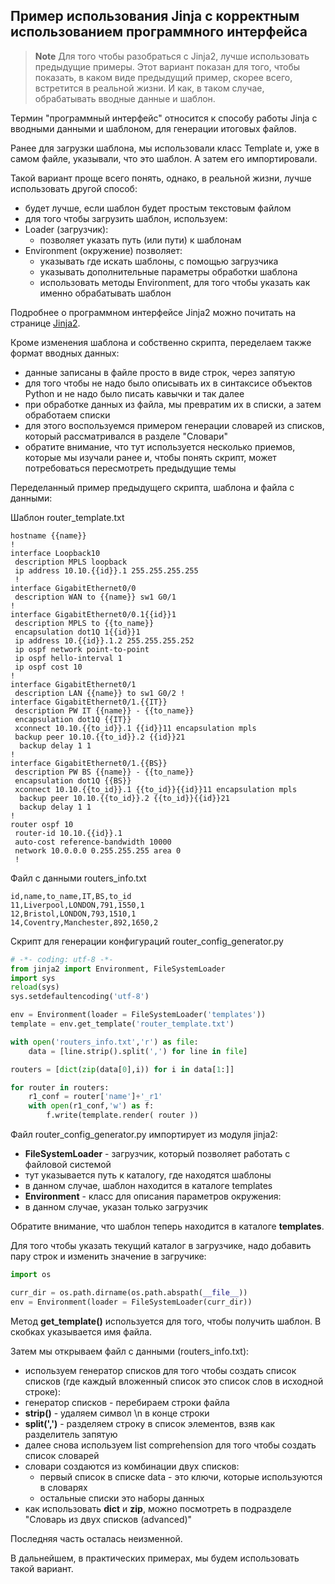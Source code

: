 ## Пример использования Jinja с корректным использованием программного интерфейса


> **Note** Для того чтобы разобраться с Jinja2, лучше использовать предыдущие примеры.
> Этот вариант показан для того, чтобы показать, в каком виде предыдущий пример, скорее всего, встретится в реальной жизни. 
> И как, в таком случае, обрабатывать вводные данные и шаблон.



Термин "программный интерфейс" относится к способу работы Jinja с вводными данными и шаблоном, для генерации итоговых файлов. 


Ранее для загрузки шаблона, мы использовали класс Template и, уже в самом файле, указывали, что это шаблон. А затем его импортировали.

Такой вариант проще всего понять, однако, в реальной жизни, лучше использовать другой способ:
* будет лучше, если шаблон будет простым текстовым файлом
* для того чтобы загрузить шаблон, используем:
 * Loader (загрузчик):
   * позволяет указать путь (или пути) к шаблонам
 * Environment (окружение) позволяет:
   * указывать где искать шаблоны, с помощью загрузчика
   * указывать дополнительные параметры обработки шаблона
   * использовать методы Environment, для того чтобы указать как именно обрабатывать шаблон

Подробнее о программном интерфейсе Jinja2 можно почитать на странице [Jinja2](xgu.ru/wiki/Jinja2).


Кроме изменения шаблона и собственно скрипта, переделаем также формат вводных данных:
* данные записаны в файле просто в виде строк, через запятую
 * для того чтобы не надо было описывать их в синтаксисе объектов Python  и не надо было писать кавычки и так далее
* при обработке данных из файла, мы превратим их в списки, а затем обработаем списки
* для этого воспользуемся примером генерации словарей из списков, который рассматривался в разделе "Словари"
* обратите внимание, что тут используется несколько приемов, которые мы изучали ранее и, чтобы понять скрипт, может потребоваться пересмотреть предыдущие темы

Переделанный пример предыдущего скрипта, шаблона и файла с данными:

Шаблон router_template.txt
```
hostname {{name}}
!
interface Loopback10
 description MPLS loopback
 ip address 10.10.{{id}}.1 255.255.255.255
 !
interface GigabitEthernet0/0
 description WAN to {{name}} sw1 G0/1
!
interface GigabitEthernet0/0.1{{id}}1
 description MPLS to {{to_name}}
 encapsulation dot1Q 1{{id}}1
 ip address 10.{{id}}.1.2 255.255.255.252
 ip ospf network point-to-point
 ip ospf hello-interval 1
 ip ospf cost 10
!
interface GigabitEthernet0/1
 description LAN {{name}} to sw1 G0/2 !
interface GigabitEthernet0/1.{{IT}}
 description PW IT {{name}} - {{to_name}}
 encapsulation dot1Q {{IT}}
 xconnect 10.10.{{to_id}}.1 {{id}}11 encapsulation mpls
 backup peer 10.10.{{to_id}}.2 {{id}}21
  backup delay 1 1
!
interface GigabitEthernet0/1.{{BS}}
 description PW BS {{name}} - {{to_name}}
 encapsulation dot1Q {{BS}}
 xconnect 10.10.{{to_id}}.1 {{to_id}}{{id}}11 encapsulation mpls
  backup peer 10.10.{{to_id}}.2 {{to_id}}{{id}}21
  backup delay 1 1
!
router ospf 10
 router-id 10.10.{{id}}.1
 auto-cost reference-bandwidth 10000
 network 10.0.0.0 0.255.255.255 area 0
 !
```

Файл с данными routers_info.txt
```
id,name,to_name,IT,BS,to_id
11,Liverpool,LONDON,791,1550,1
12,Bristol,LONDON,793,1510,1
14,Coventry,Manchester,892,1650,2
```


Скрипт для генерации конфигураций router_config_generator.py
```python
# -*- coding: utf-8 -*-
from jinja2 import Environment, FileSystemLoader
import sys
reload(sys)
sys.setdefaultencoding('utf-8')

env = Environment(loader = FileSystemLoader('templates'))
template = env.get_template('router_template.txt')

with open('routers_info.txt','r') as file:
    data = [line.strip().split(',') for line in file]

routers = [dict(zip(data[0],i)) for i in data[1:]]

for router in routers:
    r1_conf = router['name']+'_r1'
    with open(r1_conf,'w') as f:
        f.write(template.render( router ))
```


Файл router_config_generator.py импортирует из модуля jinja2:
* __FileSystemLoader__ - загрузчик, который позволяет работать с файловой системой
 * тут указывается путь к каталогу, где находятся шаблоны
 * в данном случае, шаблон находится в каталоге templates
* __Environment__ - класс для описания параметров окружения:
 * в данном случае, указан только загрузчик

Обратите внимание, что шаблон теперь находится в каталоге __templates__.

Для того чтобы указать текущий каталог в  загрузчике, надо добавить пару строк и изменить значение в загручике:
```python
import os

curr_dir = os.path.dirname(os.path.abspath(__file__))
env = Environment(loader = FileSystemLoader(curr_dir))
```


Метод __get_template()__ используется для того, чтобы получить шаблон. В скобках указывается имя файла.

Затем мы открываем файл с данными (routers_info.txt):
* используем генератор списков для того чтобы создать список списков (где каждый вложенный список это список слов в исходной строке):
 * генератор списков - перебираем строки файла
 * __strip()__ - удаляем символ \n в конце строки
 * __split(',')__ - разделяем строку в список элементов, взяв как разделитель запятую
* далее снова используем list comprehension для того чтобы создать список словарей
 * словари создаются из комбинации двух списков:
   * первый список в списке data - это ключи, которые используются в словарях
   * остальные списки это наборы данных
 * как использовать __dict__ и __zip__, можно посмотреть в подразделе "Словарь из двух списков (advanced)"

Последняя часть осталась неизменной.

В дальнейшем, в практических примерах, мы будем использовать такой вариант.

